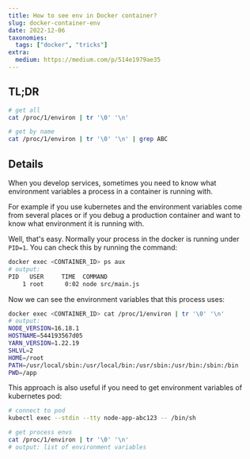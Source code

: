 ```yaml
---
title: How to see env in Docker container?
slug: docker-container-env
date: 2022-12-06
taxonomies:
  tags: ["docker", "tricks"]
extra:
  medium: https://medium.com/p/514e1979ae35
---
```


## TL;DR

```sh
# get all
cat /proc/1/environ | tr '\0' '\n'

# get by name
cat /proc/1/environ | tr '\0' '\n' | grep ABC
```

## Details

When you develop services, sometimes you need to know what environment variables a process in a container is running with.

For example if you use kubernetes and the environment variables come from several places or if you debug a production container and want to know what environment it is running with.

Well, that's easy. Normally your process in the docker is running under `PID=1`. You can check this by running the command:

```sh
docker exec <CONTAINER_ID> ps aux
# output:
PID   USER     TIME  COMMAND
    1 root      0:02 node src/main.js
```

Now we can see the environment variables that this process uses:

```sh
docker exec <CONTAINER_ID> cat /proc/1/environ | tr '\0' '\n'
# output:
NODE_VERSION=16.18.1
HOSTNAME=544193567d05
YARN_VERSION=1.22.19
SHLVL=2
HOME=/root
PATH=/usr/local/sbin:/usr/local/bin:/usr/sbin:/usr/bin:/sbin:/bin
PWD=/app
```

This approach is also useful if you need to get environment variables of kubernetes pod:

```sh
# connect to pod
kubectl exec --stdin --tty node-app-abc123 -- /bin/sh

# get process envs
cat /proc/1/environ | tr '\0' '\n'
# output: list of environment variables
```
